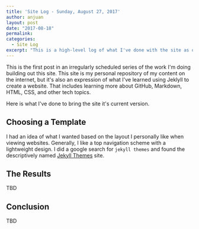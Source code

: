 ```yaml
---
title: 'Site Log - Sunday, August 27, 2017'
author: anjuan
layout: post
date: "2017-08-18"
permalink:
categories:
  - Site Log
excerpt: "This is a high-level log of what I've done with the site as of Sunday, August 27, 2017."
---
```


This is the first post in an irregularly scheduled series of the work I'm doing building out this site. This site is my personal repository of my content on the internet, but it's also an expression of what I've learned using Jeklyll to create a website. That includes learning more about GitHub, Markdown, HTML, CSS, and other tech topics.

Here is what I've done to bring the site it's current version.

## Choosing a Template

I had an idea of what I wanted based on the layout I personally like when viewing websites. Generally, I like a top navigation scheme with a lightweight design. I did a google search for `jekyll themes` and found the descriptively named [Jekyll Themes](http://jekyllthemes.org/) site.



## The Results

TBD

## Conclusion

TBD
